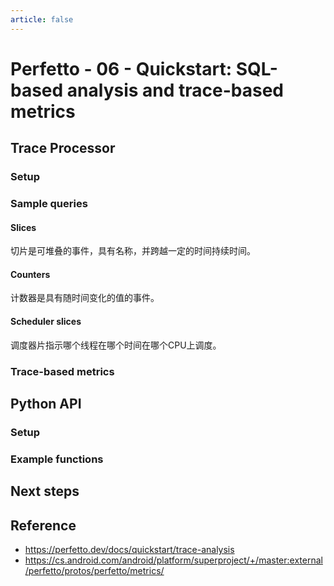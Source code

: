 ```yaml
---
article: false
---
```


# Perfetto - 06 - Quickstart: SQL-based analysis and trace-based metrics

## Trace Processor

### Setup

### Sample queries

#### Slices

切片是可堆叠的事件，具有名称，并跨越一定的时间持续时间。

#### Counters

计数器是具有随时间变化的值的事件。

#### Scheduler slices

调度器片指示哪个线程在哪个时间在哪个CPU上调度。

### Trace-based metrics

## Python API

### Setup

### Example functions

## Next steps

## Reference

- https://perfetto.dev/docs/quickstart/trace-analysis
- https://cs.android.com/android/platform/superproject/+/master:external/perfetto/protos/perfetto/metrics/